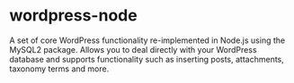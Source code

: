 # wordpress-node
A set of core WordPress functionality re-implemented in Node.js using the MySQL2 package. Allows you to deal directly with your WordPress database and supports functionality such as inserting posts, attachments, taxonomy terms and more.

